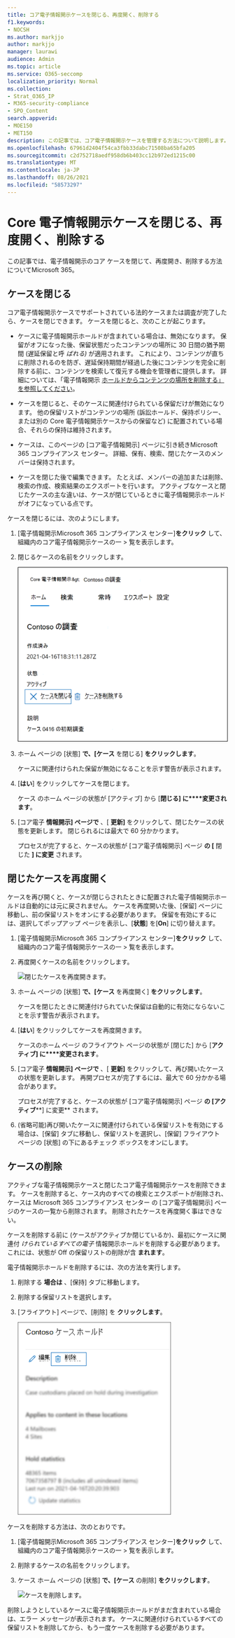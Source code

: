 ```yaml
---
title: コア電子情報開示ケースを閉じる、再度開く、削除する
f1.keywords:
- NOCSH
ms.author: markjjo
author: markjjo
manager: laurawi
audience: Admin
ms.topic: article
ms.service: O365-seccomp
localization_priority: Normal
ms.collection:
- Strat_O365_IP
- M365-security-compliance
- SPO_Content
search.appverid:
- MOE150
- MET150
description: この記事では、コア電子情報開示ケースを管理する方法について説明します。 これには、ケースの終了、閉じたケースの再オープン、ケースの削除が含まれます。
ms.openlocfilehash: 67961d2404f54ca3fbb33dabc71508ba65bfa205
ms.sourcegitcommit: c2d752718aedf958db6b403cc12b972ed1215c00
ms.translationtype: MT
ms.contentlocale: ja-JP
ms.lasthandoff: 08/26/2021
ms.locfileid: "58573297"
---
```

# <a name="close-reopen-and-delete-a-core-ediscovery-case"></a>Core 電子情報開示ケースを閉じる、再度開く、削除する

この記事では、電子情報開示のコア ケースを閉じて、再度開き、削除する方法についてMicrosoft 365。

## <a name="close-a-case"></a>ケースを閉じる

コア電子情報開示ケースでサポートされている法的ケースまたは調査が完了したら、ケースを閉じできます。 ケースを閉じると、次のことが起こります。
  
- ケースに電子情報開示ホールドが含まれている場合は、無効になります。 保留がオフになった後、保留状態だったコンテンツの場所に 30 日間の猶予期間 (遅延保留と呼 *ばれる)* が適用されます。 これにより、コンテンツが直ちに削除されるのを防ぎ、遅延保持期間が経過した後にコンテンツを完全に削除する前に、コンテンツを検索して復元する機会を管理者に提供します。 詳細については、「電子情報開示 [ホールドからコンテンツの場所を削除する」を参照してください](create-ediscovery-holds.md#removing-content-locations-from-an-ediscovery-hold)。

- ケースを閉じると、そのケースに関連付けられている保留だけが無効になります。 他の保留リストがコンテンツの場所 (訴訟ホールド、保持ポリシー、または別の Core 電子情報開示ケースからの保留など) に配置されている場合、それらの保持は維持されます。

- ケースは、このページの [コア電子情報開示] ページに引き続きMicrosoft 365 コンプライアンス センター。 詳細、保有、検索、閉じたケースのメンバーは保持されます。

- ケースを閉じた後で編集できます。 たとえば、メンバーの追加または削除、検索の作成、検索結果のエクスポートを行います。 アクティブなケースと閉じたケースの主な違いは、ケースが閉じているときに電子情報開示ホールドがオフになっている点です。

ケースを閉じるには、次のようにします。
  
1. [電子情報開示Microsoft 365 コンプライアンス センター]**をクリック** して、組織内のコア電子情報開示ケースの一  >  覧を表示します。

2. 閉じるケースの名前をクリックします。

   ![ケースのホーム ページでケースを閉じます。](../media/eDiscoveryCaseHomePage.png)

3. ホーム ページの [状態] **で、[ケース** を閉じる] **をクリックします**。

    ケースに関連付けられた保留が無効になることを示す警告が表示されます。

4. [**はい**] をクリックしてケースを閉じます。

    ケース のホーム ページの状態が [アクティブ] から [**閉じる] に****変更されます**。

5. [コア電子 **情報開示] ページで** 、[ **更新]** をクリックして、閉じたケースの状態を更新します。 閉じられるには最大で 60 分かかります。

    プロセスが完了すると、ケースの状態が [コア電子情報開示] ページ **の [** 閉じた **] に変更** されます。

## <a name="reopen-a-closed-case"></a>閉じたケースを再度開く

ケースを再び開くと、ケースが閉じらされたときに配置された電子情報開示ホールドは自動的には元に戻されません。 ケースを再度開いた後、[保留] ページに移動し、前の保留リストをオンにする必要があります。 保留を有効にするには、選択してポップアップ ページを表示し、[**状態**] を[**On**] に切り替えます。
  
1. [電子情報開示Microsoft 365 コンプライアンス センター]**をクリック** して、組織内のコア電子情報開示ケースの一  >  覧を表示します。

2. 再度開くケースの名前をクリックします。

   ![閉じたケースを再度開きます。](../media/eDiscoveryCaseHomePageReopen.png)

3. ホーム ページの [状態] **で、[ケース** を再度開く] **をクリックします**。

    ケースを閉じたときに関連付けられていた保留は自動的に有効にならないことを示す警告が表示されます。

4. [**はい**] をクリックしてケースを再度開きます。

    ケースのホーム ページ のフライアウト ページの状態が [閉じた] から [**アクティブ] に****変更されます**。

5. [コア電子 **情報開示] ページで** 、[ **更新]** をクリックして、再び開いたケースの状態を更新します。 再開プロセスが完了するには、最大で 60 分かかる場合があります。 

    プロセスが完了すると、ケースの状態が [コア電子情報開示] ページ **の [アクティブ****] に変更** されます。

6. (省略可能)再び開いたケースに関連付けられている保留リストを有効にする場合は、[保留] タブに移動し、保留リストを選択し、[保留] フライアウト ページの [状態] の下にあるチェック ボックスをオンにします。
  
## <a name="delete-a-case"></a>ケースの削除

アクティブな電子情報開示ケースと閉じたコア電子情報開示ケースを削除できます。 ケースを削除すると、ケース内のすべての検索とエクスポートが削除され、ケースは Microsoft 365 コンプライアンス センター の [コア電子情報開示] ページのケースの一覧から削除されます。 削除されたケースを再度開く事はできない。

ケースを削除する前に (ケースがアクティブか閉じているか)、最初にケースに関連付 *けられているすべての電子* 情報開示ホールドを削除する必要があります。 これには、状態が Off の保留リストの削除が含 **まれます**。 

電子情報開示ホールドを削除するには、次の方法を実行します。

1. 削除する **場合は** 、[保持] タブに移動します。

2. 削除する保留リストを選択します。

3. [フライアウト] ページで、[削除] を **クリックします**。

      ![電子情報開示ホールドを削除します。](../media/DeleteeDiscoveryHold.png)

ケースを削除する方法は、次のとおりです。

1. [電子情報開示Microsoft 365 コンプライアンス センター]**をクリック** して、組織内のコア電子情報開示ケースの一  >  覧を表示します。

2. 削除するケースの名前をクリックします。

3. ケース ホーム ページの [状態] **で、[ケース** の削除] **をクリックします**。

      ![ケースを削除します。](../media/eDiscoveryCaseHomePageDelete.png)

削除しようとしているケースに電子情報開示ホールドがまだ含まれている場合は、エラー メッセージが表示されます。 ケースに関連付けられているすべての保留リストを削除してから、もう一度ケースを削除する必要があります。
